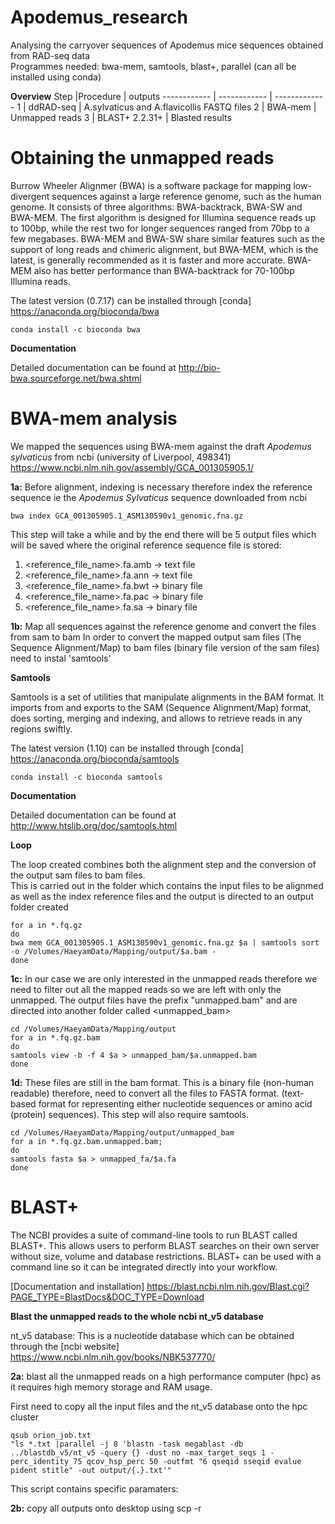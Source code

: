 # Apodemus_research
Analysing the carryover sequences of Apodemus mice sequences obtained from RAD-seq data                                         
Programmes needed: bwa-mem, samtools, blast+, parallel (can all be installed using conda)

**Overview**
Step |Procedure | outputs
------------ | ------------ | -------------
1 | ddRAD-seq | A.sylvaticus and A.flavicollis FASTQ files
2 | BWA-mem | Unmapped reads 
3 | BLAST+ 2.2.31+  | Blasted results


# Obtaining the unmapped reads 

Burrow Wheeler Alignmer (BWA) is a software package for mapping low-divergent sequences against a large reference genome, such as the human genome. It consists of three algorithms: BWA-backtrack, BWA-SW and BWA-MEM. The first algorithm is designed for Illumina sequence reads up to 100bp, while the rest two for longer sequences ranged from 70bp to a few megabases. BWA-MEM and BWA-SW share similar features such as the support of long reads and chimeric alignment, but BWA-MEM, which is the latest, is generally recommended as it is faster and more accurate. BWA-MEM also has better performance than BWA-backtrack for 70-100bp Illumina reads.

The latest version (0.7.17) can be installed through [conda] https://anaconda.org/bioconda/bwa
```
conda install -c bioconda bwa 
```
**Documentation**

Detailed documentation can be found at http://bio-bwa.sourceforge.net/bwa.shtml

# BWA-mem analysis 

We mapped the sequences using BWA-mem against the draft *Apodemus sylvaticus* from ncbi (university of Liverpool, 498341) 
https://www.ncbi.nlm.nih.gov/assembly/GCA_001305905.1/
                                                                                            
**1a:** Before alignment, indexing is necessary therefore index the reference sequence ie the *Apodemus Sylvaticus* sequence downloaded from ncbi
```
bwa index GCA_001305905.1_ASM130590v1_genomic.fna.gz
```
This step will take a while and by the end there will be 5 output files which will be saved where the original reference sequence file is stored: 
1. <reference_file_name>.fa.amb -> text file
2. <reference_file_name>.fa.ann -> text file
3. <reference_file_name>.fa.bwt -> binary file
4. <reference_file_name>.fa.pac -> binary file
5. <reference_file_name>.fa.sa -> binary file

**1b:** Map all sequences against the reference genome and convert the files from sam to bam
In order to convert the mapped output sam files (The Sequence Alignment/Map) to bam files (binary file version of the sam files) need to instal 'samtools'

**Samtools** 

Samtools is a set of utilities that manipulate alignments in the BAM format. It imports from and exports to the SAM (Sequence Alignment/Map) format, does sorting, merging and indexing, and allows to retrieve reads in any regions swiftly.

The latest version (1.10) can be installed through [conda] https://anaconda.org/bioconda/samtools
```
conda install -c bioconda samtools
```

**Documentation**

Detailed documentation can be found at http://www.htslib.org/doc/samtools.html

**Loop**

The loop created combines both the alignment step and the conversion of the output sam files to bam files.   
This is carried out in the folder which contains the input files to be alignmed as well as the index reference files and the output is directed to an output folder created
```
for a in *.fq.gz
do
bwa mem GCA_001305905.1_ASM130590v1_genomic.fna.gz $a | samtools sort -o /Volumes/HaeyamData/Mapping/output/$a.bam -
done
```

**1c:** In our case we are only interested in the unmapped reads therefore we need to filter out all the mapped reads so we are left with only the unmapped. 
The output files have the prefix "unmapped.bam" and are directed into another folder called <unmapped_bam> 
```
cd /Volumes/HaeyamData/Mapping/output
for a in *.fq.gz.bam
do 
samtools view -b -f 4 $a > unmapped_bam/$a.unmapped.bam
done
```
**1d:** These files are still in the bam format. This is a binary file (non-human readable) therefore, need to convert all the files to FASTA format. (text-based format for representing either nucleotide sequences or amino acid (protein) sequences). This step will also require samtools. 
```
cd /Volumes/HaeyamData/Mapping/output/unmapped_bam
for a in *.fq.gz.bam.unmapped.bam;
do
samtools fasta $a > unmapped_fa/$a.fa
done
```
# BLAST+

The NCBI provides a suite of command-line tools to run BLAST called BLAST+. This allows users to perform BLAST searches on their own server without size, volume and database restrictions. BLAST+ can be used with a command line so it can be integrated directly into your workflow.

[Documentation and installation] https://blast.ncbi.nlm.nih.gov/Blast.cgi?PAGE_TYPE=BlastDocs&DOC_TYPE=Download

**Blast the unmapped reads to the whole ncbi nt_v5 database**   

nt_v5 database: This is a nucleotide database which can be obtained through the [ncbi website] https://www.ncbi.nlm.nih.gov/books/NBK537770/

**2a:** blast all the unmapped reads on a high performance computer (hpc) as it requires high memory storage and RAM usage. 

First need to copy all the input files and the nt_v5 database onto the hpc cluster
```
qsub orion_job.txt 
"ls *.txt |parallel -j 8 'blastn -task megablast -db ../blastdb_v5/nt_v5 -query {} -dust no -max_target_seqs 1 -perc_identity 75 qcov_hsp_perc 50 -outfmt "6 qseqid sseqid evalue pident stitle" -out output/{.}.txt'"
```
This script contains specific paramaters: 

**2b:** copy all outputs onto desktop using scp -r

